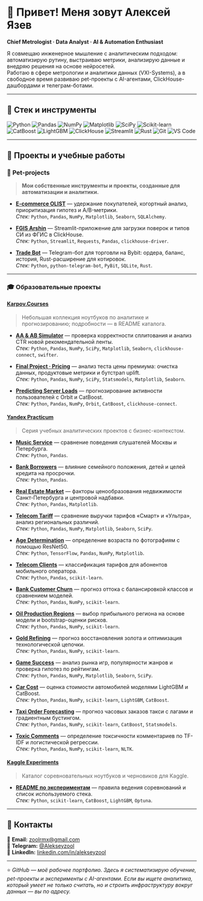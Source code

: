 # 👋 Привет! Меня зовут Алексей Язев  

**Chief Metrologist · Data Analyst · AI & Automation Enthusiast**

Я совмещаю инженерное мышление с аналитическим подходом: автоматизирую рутину, выстраиваю метрики, анализирую данные и внедряю решения на основе нейросетей.  
Работаю в сфере метрологии и аналитики данных (VXI-Systems), а в свободное время развиваю pet-проекты с AI-агентами, ClickHouse-дашбордами и телеграм-ботами.  

---
## 🧠 Стек и инструменты

![Python](https://img.shields.io/badge/Python-3776AB?logo=python&logoColor=white)
![Pandas](https://img.shields.io/badge/Pandas-150458?logo=pandas&logoColor=white)
![NumPy](https://img.shields.io/badge/NumPy-013243?logo=numpy&logoColor=white)
![Matplotlib](https://img.shields.io/badge/Matplotlib-3776AB?logo=matplotlib&logoColor=white)
![SciPy](https://img.shields.io/badge/SciPy-8CAAE6?logo=scipy&logoColor=white)
![Scikit-learn](https://img.shields.io/badge/Scikit--learn-F7931E?logo=scikit-learn&logoColor=white)
![CatBoost](https://img.shields.io/badge/CatBoost-FFA500?logo=catboost&logoColor=white)
![LightGBM](https://img.shields.io/badge/LightGBM-20B2AA?logo=lightgbm&logoColor=white)
![ClickHouse](https://img.shields.io/badge/ClickHouse-FFCC00?logo=clickhouse&logoColor=black)
![Streamlit](https://img.shields.io/badge/Streamlit-FF4B4B?logo=streamlit&logoColor=white)
![Rust](https://img.shields.io/badge/Rust-DEA584?logo=rust&logoColor=black)
![Git](https://img.shields.io/badge/Git-F05032?logo=git&logoColor=white)
![VS Code](https://img.shields.io/badge/VS%20Code-007ACC?logo=visual-studio-code&logoColor=white)

---

## 🚀 Проекты и учебные работы

### 🧰 **Pet-projects**
> **Мои собственные инструменты и проекты, созданные для автоматизации и аналитики.**

- **[E-commerce OLIST](./Alekseyzool/E-commerce_OLIST/)** — удержание покупателей, когортный анализ, приоритизация гипотез и A/B-метрики.  
  *Стек:* `Python`, `Pandas`, `NumPy`, `Matplotlib`, `Seaborn`, `SQLAlchemy`.

- **[FGIS Arshin](./01_pet_projects/FGIS_Arshin)** — Streamlit-приложение для загрузки поверок и типов СИ из ФГИС в ClickHouse.  
  *Стек:* `Python`, `Streamlit`, `Requests`, `Pandas`, `clickhouse-driver`.

- **[Trade Bot](./01_pet_projects/trade_bot)** — Telegram-бот для торговли на Bybit: ордера, баланс, история, Rust-расширение для котировок.  
  *Стек:* `Python`, `python-telegram-bot`, `PyBit`, `SQLite`, `Rust`.

---

### 🎓 **Образовательные проекты**

#### [**Karpov.Courses**](./02_karpov_courses)
> Небольшая коллекция ноутбуков по аналитике и прогнозированию; подробности — в README каталога.

- **[AA & AB Simulator](./02_karpov_courses/AA_AB_karpov_simulator.ipynb)** — проверка корректности сплитования и анализ CTR новой рекомендательной ленты.  
  *Стек:* `Python`, `Pandas`, `NumPy`, `SciPy`, `Matplotlib`, `Seaborn`, `clickhouse-connect`, `swifter`.

- **[Final Project · Pricing](./02_karpov_courses/Final_project_Karpov.ipynb)** — анализ теста цены премиума: очистка данных, продуктовые метрики и бутстрап uplift.  
  *Стек:* `Python`, `Pandas`, `NumPy`, `SciPy`, `Statsmodels`, `Matplotlib`, `Seaborn`.

- **[Predicting Server Loads](./02_karpov_courses/Predicting_server_loads.ipynb)** — прогнозирование активности пользователей с Orbit и CatBoost.  
  *Стек:* `Python`, `Pandas`, `NumPy`, `Orbit`, `CatBoost`, `clickhouse-connect`.

#### [**Yandex Practicum**](./03_yandex_practicum)
> Серия учебных аналитических проектов с бизнес-контекстом.

- **[Music Service](./03_yandex_practicum/01_music_service)** — сравнение поведения слушателей Москвы и Петербурга.  
  *Стек:* `Python`, `Pandas`.

- **[Bank Borrowers](./03_yandex_practicum/02_bank_borrowers)** — влияние семейного положения, детей и целей кредита на просрочки.  
  *Стек:* `Python`, `Pandas`.

- **[Real Estate Market](./03_yandex_practicum/03_real_estate_market)** — факторы ценообразования недвижимости Санкт-Петербурга и центровой надбавки.  
  *Стек:* `Python`, `Pandas`, `Matplotlib`.

- **[Telecom Tariff](./03_yandex_practicum/04_tariff_telecom)** — сравнение выручки тарифов «Смарт» и «Ультра», анализ региональных различий.  
  *Стек:* `Python`, `Pandas`, `NumPy`, `Matplotlib`, `Seaborn`, `SciPy`.

- **[Age Determination](./03_yandex_practicum/05_age_determination)** — определение возраста по фотографиям с помощью ResNet50.  
  *Стек:* `Python`, `TensorFlow`, `Pandas`, `NumPy`, `Matplotlib`.

- **[Telecom Clients](./03_yandex_practicum/06_telecom_clients)** — классификация тарифов для абонентов мобильного оператора.  
  *Стек:* `Python`, `Pandas`, `scikit-learn`.

- **[Bank Customer Churn](./03_yandex_practicum/07_churn_customer_bank)** — прогноз оттока с балансировкой классов и сравнением моделей.  
  *Стек:* `Python`, `Pandas`, `NumPy`, `scikit-learn`.

- **[Oil Production Regions](./03_yandex_practicum/08_region_oil_production)** — выбор прибыльного региона на основе модели и bootstrap-оценки рисков.  
  *Стек:* `Python`, `Pandas`, `NumPy`, `scikit-learn`.

- **[Gold Refining](./03_yandex_practicum/09_gold_refining)** — прогноз восстановления золота и оптимизация технологической цепочки.  
  *Стек:* `Python`, `Pandas`, `NumPy`, `scikit-learn`.

- **[Game Success](./03_yandex_practicum/10_game_success)** — анализ рынка игр, популярности жанров и проверка гипотез по рейтингам.  
  *Стек:* `Python`, `Pandas`, `NumPy`, `Matplotlib`, `Seaborn`, `SciPy`.

- **[Car Cost](./03_yandex_practicum/11_car_cost)** — оценка стоимости автомобилей моделями LightGBM и CatBoost.  
  *Стек:* `Python`, `Pandas`, `NumPy`, `scikit-learn`, `LightGBM`, `CatBoost`.

- **[Taxi Order Forecasting](./03_yandex_practicum/12_taxi_order_forecasting)** — прогноз часовых заказов такси с лагами и градиентным бустингом.  
  *Стек:* `Python`, `Pandas`, `NumPy`, `scikit-learn`, `CatBoost`, `Statsmodels`.

- **[Toxic Comments](./03_yandex_practicum/13_toxic_comments)** — определение токсичности комментариев по TF-IDF и логистической регрессии.  
  *Стек:* `Python`, `Pandas`, `NumPy`, `scikit-learn`, `NLTK`.

#### [**Kaggle Experiments**](./04_kaggle)
> Каталог соревновательных ноутбуков и черновиков для Kaggle.

- **[README по экспериментам](./04_kaggle/README.md)** — правила ведения соревнований и список используемого стека.  
  *Стек:* `Python`, `scikit-learn`, `CatBoost`, `LightGBM`, `Optuna`.

---



## 💬 Контакты

📧 **Email:** [zoolrmx@gmail.com](mailto:zoolrmx@gmail.com)  
💬 **Telegram:** [@Alekseyzool](https://t.me/Alekseyzool)  
💼 **LinkedIn:** [linkedin.com/in/alekseyzool](https://linkedin.com/in/alekseyzool)

---

⭐️ *GitHub — моё рабочее портфолио. Здесь я систематизирую обучение, pet-проекты и эксперименты с AI-агентами. Если вы ищете аналитика, который умеет не только считать, но и строить инфраструктуру вокруг данных — вы по адресу.*
